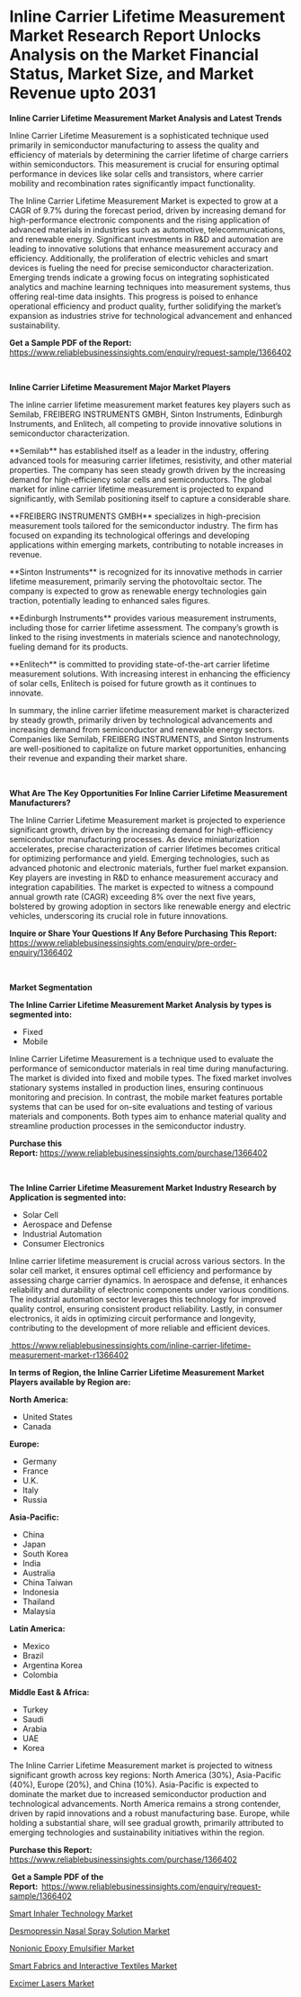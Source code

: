 <p><h1>Inline Carrier Lifetime Measurement Market Research Report Unlocks Analysis on the Market Financial Status, Market Size, and Market Revenue upto 2031</h1></p><p><strong>Inline Carrier Lifetime Measurement Market Analysis and Latest Trends</strong></p>
<p><p>Inline Carrier Lifetime Measurement is a sophisticated technique used primarily in semiconductor manufacturing to assess the quality and efficiency of materials by determining the carrier lifetime of charge carriers within semiconductors. This measurement is crucial for ensuring optimal performance in devices like solar cells and transistors, where carrier mobility and recombination rates significantly impact functionality.</p><p>The Inline Carrier Lifetime Measurement Market is expected to grow at a CAGR of 9.7% during the forecast period, driven by increasing demand for high-performance electronic components and the rising application of advanced materials in industries such as automotive, telecommunications, and renewable energy. Significant investments in R&D and automation are leading to innovative solutions that enhance measurement accuracy and efficiency. Additionally, the proliferation of electric vehicles and smart devices is fueling the need for precise semiconductor characterization. Emerging trends indicate a growing focus on integrating sophisticated analytics and machine learning techniques into measurement systems, thus offering real-time data insights. This progress is poised to enhance operational efficiency and product quality, further solidifying the market’s expansion as industries strive for technological advancement and enhanced sustainability.</p></p>
<p><strong>Get a Sample PDF of the Report:&nbsp;</strong> <a href="https://www.reliablebusinessinsights.com/enquiry/request-sample/1366402?utm_campaign=96&utm_medium=2&utm_source=Github&utm_content=ia&utm_term=05122024&utm_id=inline-carrier-lifetime-measurement">https://www.reliablebusinessinsights.com/enquiry/request-sample/1366402</a></p>
<p>&nbsp;</p>
<p><strong>Inline Carrier Lifetime Measurement Major Market Players</strong></p>
<p><p>The inline carrier lifetime measurement market features key players such as Semilab, FREIBERG INSTRUMENTS GMBH, Sinton Instruments, Edinburgh Instruments, and Enlitech, all competing to provide innovative solutions in semiconductor characterization.</p><p>**Semilab** has established itself as a leader in the industry, offering advanced tools for measuring carrier lifetimes, resistivity, and other material properties. The company has seen steady growth driven by the increasing demand for high-efficiency solar cells and semiconductors. The global market for inline carrier lifetime measurement is projected to expand significantly, with Semilab positioning itself to capture a considerable share.</p><p>**FREIBERG INSTRUMENTS GMBH** specializes in high-precision measurement tools tailored for the semiconductor industry. The firm has focused on expanding its technological offerings and developing applications within emerging markets, contributing to notable increases in revenue. </p><p>   </p><p>**Sinton Instruments** is recognized for its innovative methods in carrier lifetime measurement, primarily serving the photovoltaic sector. The company is expected to grow as renewable energy technologies gain traction, potentially leading to enhanced sales figures.</p><p>**Edinburgh Instruments** provides various measurement instruments, including those for carrier lifetime assessment. The company’s growth is linked to the rising investments in materials science and nanotechnology, fueling demand for its products.</p><p>**Enlitech** is committed to providing state-of-the-art carrier lifetime measurement solutions. With increasing interest in enhancing the efficiency of solar cells, Enlitech is poised for future growth as it continues to innovate.</p><p>In summary, the inline carrier lifetime measurement market is characterized by steady growth, primarily driven by technological advancements and increasing demand from semiconductor and renewable energy sectors. Companies like Semilab, FREIBERG INSTRUMENTS, and Sinton Instruments are well-positioned to capitalize on future market opportunities, enhancing their revenue and expanding their market share.</p></p>
<p>&nbsp;</p>
<p><strong>What Are The Key Opportunities For Inline Carrier Lifetime Measurement Manufacturers?</strong></p>
<p><p>The Inline Carrier Lifetime Measurement market is projected to experience significant growth, driven by the increasing demand for high-efficiency semiconductor manufacturing processes. As device miniaturization accelerates, precise characterization of carrier lifetimes becomes critical for optimizing performance and yield. Emerging technologies, such as advanced photonic and electronic materials, further fuel market expansion. Key players are investing in R&D to enhance measurement accuracy and integration capabilities. The market is expected to witness a compound annual growth rate (CAGR) exceeding 8% over the next five years, bolstered by growing adoption in sectors like renewable energy and electric vehicles, underscoring its crucial role in future innovations.</p></p>
<p><strong>Inquire or Share Your Questions If Any Before Purchasing This Report:</strong> <a href="https://www.reliablebusinessinsights.com/enquiry/pre-order-enquiry/1366402?utm_campaign=96&utm_medium=2&utm_source=Github&utm_content=ia&utm_term=05122024&utm_id=inline-carrier-lifetime-measurement">https://www.reliablebusinessinsights.com/enquiry/pre-order-enquiry/1366402</a></p>
<p>&nbsp;</p>
<p><strong>Market Segmentation</strong></p>
<p><strong>The Inline Carrier Lifetime Measurement Market Analysis by types is segmented into:</strong></p>
<p><ul><li>Fixed</li><li>Mobile</li></ul></p>
<p><p>Inline Carrier Lifetime Measurement is a technique used to evaluate the performance of semiconductor materials in real time during manufacturing. The market is divided into fixed and mobile types. The fixed market involves stationary systems installed in production lines, ensuring continuous monitoring and precision. In contrast, the mobile market features portable systems that can be used for on-site evaluations and testing of various materials and components. Both types aim to enhance material quality and streamline production processes in the semiconductor industry.</p></p>
<p><strong>Purchase this Report:&nbsp;</strong><a href="https://www.reliablebusinessinsights.com/purchase/1366402?utm_campaign=96&utm_medium=2&utm_source=Github&utm_content=ia&utm_term=05122024&utm_id=inline-carrier-lifetime-measurement">https://www.reliablebusinessinsights.com/purchase/1366402</a></p>
<p>&nbsp;</p>
<p><strong>The Inline Carrier Lifetime Measurement Market Industry Research by Application is segmented into:</strong></p>
<p><ul><li>Solar Cell</li><li>Aerospace and Defense</li><li>Industrial Automation</li><li>Consumer Electronics</li></ul></p>
<p><p>Inline carrier lifetime measurement is crucial across various sectors. In the solar cell market, it ensures optimal cell efficiency and performance by assessing charge carrier dynamics. In aerospace and defense, it enhances reliability and durability of electronic components under various conditions. The industrial automation sector leverages this technology for improved quality control, ensuring consistent product reliability. Lastly, in consumer electronics, it aids in optimizing circuit performance and longevity, contributing to the development of more reliable and efficient devices.</p></p>
<p><a href="https://www.reliablebusinessinsights.com/inline-carrier-lifetime-measurement-market-r1366402?utm_campaign=96&utm_medium=2&utm_source=Github&utm_content=ia&utm_term=05122024&utm_id=inline-carrier-lifetime-measurement">&nbsp;https://www.reliablebusinessinsights.com/inline-carrier-lifetime-measurement-market-r1366402</a></p>
<p><strong>In terms of Region, the Inline Carrier Lifetime Measurement Market Players available by Region are:</strong></p>
<p>
    <p> <strong> North America: </strong>
        <ul>
            <li>United States</li>
            <li>Canada</li>
        </ul>
        </p> 
    <p> <strong> Europe: </strong>
        <ul>
            <li>Germany</li>
            <li>France</li>
            <li>U.K.</li>
            <li>Italy</li>
            <li>Russia</li>
        </ul>
        </p> 
    <p> <strong> Asia-Pacific: </strong>
        <ul>
            <li>China</li>
            <li>Japan</li>
            <li>South Korea</li>
            <li>India</li>
            <li>Australia</li>
            <li>China Taiwan</li>
            <li>Indonesia</li>
            <li>Thailand</li>
            <li>Malaysia</li>
        </ul>
        </p> 
    <p> <strong> Latin America: </strong>
        <ul>
            <li>Mexico</li>
            <li>Brazil</li>
            <li>Argentina Korea</li>
            <li>Colombia</li>
        </ul>
        </p> 
    <p> <strong> Middle East & Africa: </strong>
        <ul>
            <li>Turkey</li>
            <li>Saudi</li>
            <li>Arabia</li>
            <li>UAE</li>
            <li>Korea</li>
        </ul>
    </p>
    </p>
<p><p>The Inline Carrier Lifetime Measurement market is projected to witness significant growth across key regions: North America (30%), Asia-Pacific (40%), Europe (20%), and China (10%). Asia-Pacific is expected to dominate the market due to increased semiconductor production and technological advancements. North America remains a strong contender, driven by rapid innovations and a robust manufacturing base. Europe, while holding a substantial share, will see gradual growth, primarily attributed to emerging technologies and sustainability initiatives within the region.</p></p>
<p><strong>Purchase this Report: </strong><a href="https://www.reliablebusinessinsights.com/purchase/1366402?utm_campaign=96&utm_medium=2&utm_source=Github&utm_content=ia&utm_term=05122024&utm_id=inline-carrier-lifetime-measurement">https://www.reliablebusinessinsights.com/purchase/1366402</a></p>
<p>&nbsp;<strong>Get a Sample PDF of the Report:&nbsp;&nbsp;</strong><a href="https://www.reliablebusinessinsights.com/enquiry/request-sample/1366402?utm_campaign=96&utm_medium=2&utm_source=Github&utm_content=ia&utm_term=05122024&utm_id=inline-carrier-lifetime-measurement">https://www.reliablebusinessinsights.com/enquiry/request-sample/1366402</a></p>
<p><strong></strong></p>
<p><p><a href="https://www.linkedin.com/pulse/rapid-growth-global-smart-inhaler-technology-market-cagr-129-obevc?utm_campaign=96&utm_medium=2&utm_source=Github&utm_content=ia&utm_term=05122024&utm_id=inline-carrier-lifetime-measurement">Smart Inhaler Technology Market</a></p><p><a href="https://issuu.com/reportprime-2/docs/desmopressin-nasal-spray-solution-market-size-2030?utm_campaign=96&utm_medium=2&utm_source=Github&utm_content=ia&utm_term=05122024&utm_id=inline-carrier-lifetime-measurement">Desmopressin Nasal Spray Solution Market</a></p><p><a href="https://issuu.com/reportprime-2/docs/nonionic-epoxy-emulsifier-market-size-2030.pptx?utm_campaign=96&utm_medium=2&utm_source=Github&utm_content=ia&utm_term=05122024&utm_id=inline-carrier-lifetime-measurement">Nonionic Epoxy Emulsifier Market</a></p><p><a href="https://www.linkedin.com/pulse/in-depth-analysis-smart-fabrics-interactive-textiles-market-gd24c?utm_campaign=96&utm_medium=2&utm_source=Github&utm_content=ia&utm_term=05122024&utm_id=inline-carrier-lifetime-measurement">Smart Fabrics and Interactive Textiles Market</a></p><p><a href="https://www.linkedin.com/pulse/financial-insights-market-potential-excimer-lasers-research-5qb4e?utm_campaign=96&utm_medium=2&utm_source=Github&utm_content=ia&utm_term=05122024&utm_id=inline-carrier-lifetime-measurement">Excimer Lasers Market</a></p></p>